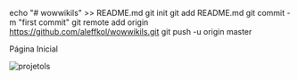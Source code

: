 echo "# wowwikils" >> README.md
git init
git add README.md
git commit -m "first commit"
git remote add origin https://github.com/aleffkol/wowwikils.git
git push -u origin master

Página Inicial

![projetols](https://user-images.githubusercontent.com/36783131/43974133-f0b2c330-9caf-11e8-80a4-2bf0b16795ae.png)
